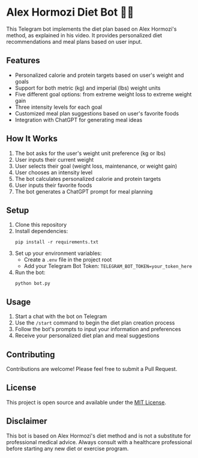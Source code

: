 # Alex Hormozi Diet Bot 🥗💪

This Telegram bot implements the diet plan based on Alex Hormozi's method, as explained in his video. It provides personalized diet recommendations and meal plans based on user input.

## Features

- Personalized calorie and protein targets based on user's weight and goals
- Support for both metric (kg) and imperial (lbs) weight units
- Five different goal options: from extreme weight loss to extreme weight gain
- Three intensity levels for each goal
- Customized meal plan suggestions based on user's favorite foods
- Integration with ChatGPT for generating meal ideas

## How It Works

1. The bot asks for the user's weight unit preference (kg or lbs)
2. User inputs their current weight
3. User selects their goal (weight loss, maintenance, or weight gain)
4. User chooses an intensity level
5. The bot calculates personalized calorie and protein targets
6. User inputs their favorite foods
7. The bot generates a ChatGPT prompt for meal planning

## Setup

1. Clone this repository
2. Install dependencies:
   ```
   pip install -r requirements.txt
   ```
3. Set up your environment variables:
   - Create a `.env` file in the project root
   - Add your Telegram Bot Token: `TELEGRAM_BOT_TOKEN=your_token_here`
4. Run the bot:
   ```
   python bot.py
   ```

## Usage

1. Start a chat with the bot on Telegram
2. Use the `/start` command to begin the diet plan creation process
3. Follow the bot's prompts to input your information and preferences
4. Receive your personalized diet plan and meal suggestions

## Contributing

Contributions are welcome! Please feel free to submit a Pull Request.

## License

This project is open source and available under the [MIT License](LICENSE).

## Disclaimer

This bot is based on Alex Hormozi's diet method and is not a substitute for professional medical advice. Always consult with a healthcare professional before starting any new diet or exercise program.
